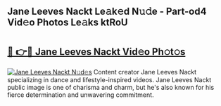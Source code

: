 ## Jane Leeves Nackt Le𝚊k𝚎d N𝚞𝚍e - Part-od4 Vid𝚎o Photos Le𝚊ks ktRoU

# <h2><a href="http://fb0beq.evod.top/?m=Jane+Leeves+Nackt">🔗 👉🔴 Jane Leeves Nackt Vid𝚎o Ph𝚘t𝚘s</a></h2>

[![Jane Leeves Nackt N𝚞d𝚎s](https://i.imgur.com/8V9OHl7.gif)](http://fb0beq.evod.top/?m=Jane+Leeves+Nackt)
Content creator Jane Leeves Nackt specializing in dance and lifestyle-inspired videos. Jane Leeves Nackt public image is one of charisma and charm, but he's also known for his fierce determination and unwavering commitment. 
